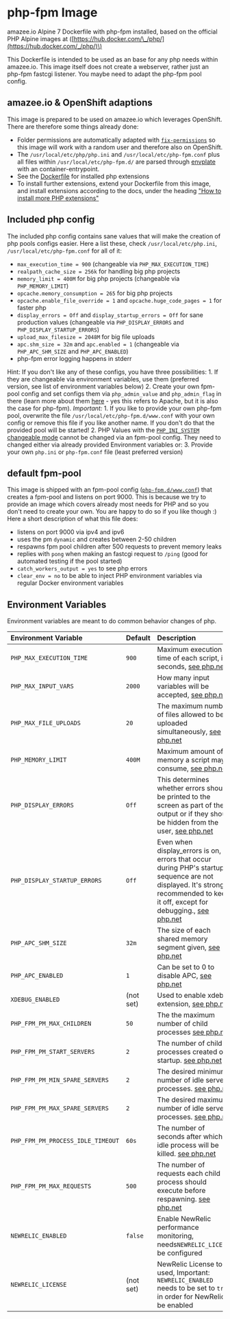 # php-fpm Image

amazee.io Alpine 7 Dockerfile with php-fpm installed, based on the official PHP Alpine images at \([https://hub.docker.com/\_/php/](https://hub.docker.com/_/php/)\)

This Dockerfile is intended to be used as an base for any php needs within amazee.io. This image itself does not create a webserver, rather just an php-fpm fastcgi listener. You maybe need to adapt the php-fpm pool config.

## amazee.io & OpenShift adaptions

This image is prepared to be used on amazee.io which leverages OpenShift. There are therefore some things already done:

* Folder permissions are automatically adapted with [`fix-permissions`](https://github.com/sclorg/s2i-base-container/blob/master/core/root/usr/bin/fix-permissions) so this image will work with a random user and therefore also on OpenShift.
* The `/usr/local/etc/php/php.ini` and `/usr/local/etc/php-fpm.conf` plus all files within `/usr/local/etc/php-fpm.d/` are parsed through [envplate](https://github.com/kreuzwerker/envplate) with an container-entrypoint.
* See the [Dockerfile](https://github.com/amazeeio/lagoon/blob/master/images/php/fpm/Dockerfile) for installed php extensions
* To install further extensions, extend your Dockerfile from this image, and install extensions according to the docs, under the heading ["How to install more PHP extensions"](https://github.com/docker-library/docs/blob/master/php/README.md#how-to-install-more-php-extensions)

## Included php config

The included php config contains sane values that will make the creation of php pools configs easier. Here a list these, check `/usr/local/etc/php.ini`, `/usr/local/etc/php-fpm.conf` for all of it:

* `max_execution_time = 900` \(changeable via `PHP_MAX_EXECUTION_TIME`\)
* `realpath_cache_size = 256k` for handling big php projects
* `memory_limit = 400M` for big php projects \(changeable via `PHP_MEMORY_LIMIT`\)
* `opcache.memory_consumption = 265` for big php projects
* `opcache.enable_file_override = 1` and `opcache.huge_code_pages = 1` for faster php
* `display_errors = Off` and `display_startup_errors = Off` for sane production values \(changeable via `PHP_DISPLAY_ERRORS` and `PHP_DISPLAY_STARTUP_ERRORS`\)
* `upload_max_filesize = 2048M` for big file uploads
* `apc.shm_size = 32m` and `apc.enabled = 1` \(changeable via `PHP_APC_SHM_SIZE` and `PHP_APC_ENABLED`\)
* php-fpm error logging happens in stderr

Hint: If you don't like any of these configs, you have three possibilities: 1. If they are changeable via environment variables, use them \(preferred version, see list of environment variables below\) 2. Create your own fpm-pool config and set configs them via `php_admin_value` and `php_admin_flag` in there \(learn more about them [here](http://php.net/manual/en/configuration.changes.php) - yes this refers to Apache, but it is also the case for php-fpm\). _Important:_ 1. If you like to provide your own php-fpm pool, overwrite the file `/usr/local/etc/php-fpm.d/www.conf` with your own config or remove this file if you like another name. If you don't do that the provided pool will be started! 2. PHP Values with the [`PHP_INI_SYSTEM` changeable mode](http://php.net/manual/en/configuration.changes.modes.php) cannot be changed via an fpm-pool config. They need to changed either via already provided Environment variables or: 3. Provide your own `php.ini` or `php-fpm.conf` file \(least preferred version\)

## default fpm-pool

This image is shipped with an fpm-pool config \([`php-fpm.d/www.conf`](https://github.com/amazeeio/lagoon/blob/master/images/php/fpm/php-fpm.d/www.conf)\) that creates a fpm-pool and listens on port 9000. This is because we try to provide an image which covers already most needs for PHP and so you don't need to create your own. You are happy to do so if you like though :\) Here a short description of what this file does:

* listens on port 9000 via ipv4 and ipv6
* uses the pm `dynamic` and creates between 2-50 children
* respawns fpm pool children after 500 requests to prevent memory leaks
* replies with `pong` when making an fastcgi request to `/ping` \(good for automated testing if the pool started\)
* `catch_workers_output = yes` to see php errors
* `clear_env = no` to be able to inject PHP environment variables via regular Docker environment variables

## Environment Variables

Environment variables are meant to do common behavior changes of php.

| Environment Variable | Default | Description |
| :--- | :--- | :--- |
| `PHP_MAX_EXECUTION_TIME` | `900` | Maximum execution time of each script, in seconds,  [see php.net](http://php.net/max-execution-time) |
| `PHP_MAX_INPUT_VARS` | `2000` | How many input variables will be accepted, [see php.net](http://php.net/manual/en/info.configuration.php#ini.max-input-vars) |
| `PHP_MAX_FILE_UPLOADS` | `20` | The maximum number of files allowed to be uploaded simultaneously, [see php.net](http://php.net/manual/en/ini.core.php#ini.max-file-uploads) |
| `PHP_MEMORY_LIMIT` | `400M` | Maximum amount of memory a script may consume,   [see php.net](http://php.net/memory-limit) |
| `PHP_DISPLAY_ERRORS` | `Off` | This determines whether errors should be printed to the screen as part of the output or if they should be hidden from the user, [see php.net](http://php.net/display-errors) |
| `PHP_DISPLAY_STARTUP_ERRORS` | `Off` | Even when display\_errors is on, errors that occur during PHP's startup sequence are not displayed. It's strongly recommended to keep it off, except for debugging., [see php.net](http://php.net/display-startup-errors) |
| `PHP_APC_SHM_SIZE` | `32m` | The size of each shared memory segment given, [see php.net](http://php.net/manual/en/apc.configuration.php#ini.apc.shm-size) |
| `PHP_APC_ENABLED` | `1` | Can be set to 0 to disable APC, [see php.net](http://php.net/manual/en/apc.configuration.php#ini.apc.enabled) |
| `XDEBUG_ENABLED` | \(not set\) | Used to enable xdebug extension, [see php.net](http://php.net/manual/en/apc.configuration.php#ini.apc.enabled) |
| `PHP_FPM_PM_MAX_CHILDREN` | `50` | The the maximum number of child processes [see php.net](http://php.net/manual/en/install.fpm.configuration.php) |
| `PHP_FPM_PM_START_SERVERS` | `2` | The number of child processes created on startup. [see php.net](http://php.net/manual/en/install.fpm.configuration.php) |
| `PHP_FPM_PM_MIN_SPARE_SERVERS` | `2` | The desired minimum number of idle server processes. [see php.net](http://php.net/manual/en/install.fpm.configuration.php) |
| `PHP_FPM_PM_MAX_SPARE_SERVERS` | `2` | The desired maximum number of idle server processes. [see php.net](http://php.net/manual/en/install.fpm.configuration.php) |
| `PHP_FPM_PM_PROCESS_IDLE_TIMEOUT` | `60s` | The number of seconds after which an idle process will be killed. [see php.net](http://php.net/manual/en/install.fpm.configuration.php) |
| `PHP_FPM_PM_MAX_REQUESTS` | `500` | The number of requests each child process should execute before respawning. [see php.net](http://php.net/manual/en/install.fpm.configuration.php) |
| `NEWRELIC_ENABLED` | `false` | Enable NewRelic performance monitoring, needs`NEWRELIC_LICENSE` be configured |
| `NEWRELIC_LICENSE` | \(not set\) | NewRelic License to be used, Important: `NEWRELIC_ENABLED` needs to be set to `true` in order for NewRelic to be enabled |

